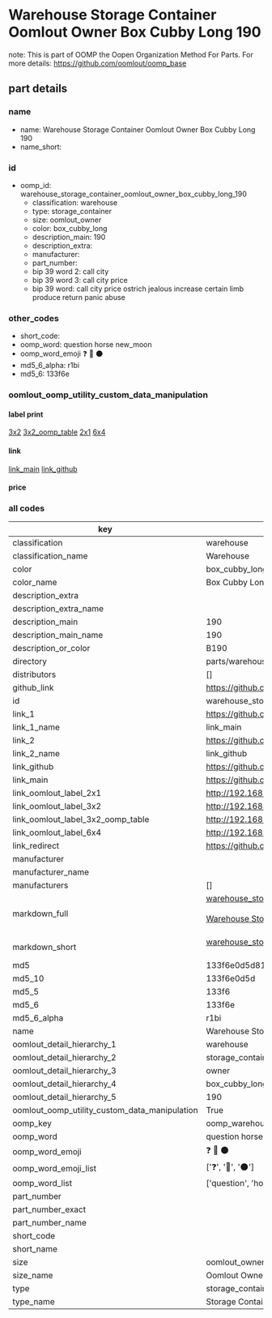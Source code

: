# Warehouse Storage Container Oomlout Owner Box Cubby Long 190  

note: This is part of OOMP the Oopen Organization Method For Parts. For more details: https://github.com/oomlout/oomp_base

##  part details
  







### name
* name: Warehouse Storage Container Oomlout Owner Box Cubby Long 190
* name_short: 
### id
* oomp_id: warehouse_storage_container_oomlout_owner_box_cubby_long_190
  * classification: warehouse
  * type: storage_container
  * size: oomlout_owner
  * color: box_cubby_long
  * description_main: 190
  * description_extra: 
  * manufacturer: 
  * part_number: 
  * bip 39 word 2: call city
  * bip 39 word 3: call city price
  * bip 39 word: call city price ostrich jealous increase certain limb produce return panic abuse

### other_codes
* short_code: 
* oomp_word: question horse new_moon
* oomp_word_emoji :question: :horse: :new_moon:
* md5_6_alpha: r1bi
* md5_6: 133f6e






### oomlout_oomp_utility_custom_data_manipulation
#### label print
[3x2](http://192.168.1.245:1112/?label=oomp%20r1bi)
[3x2_oomp_table](http://192.168.1.108:1112/?label=oomp%20r1bi)
[2x1](http://192.168.1.242:1112/?label=oomp%20r1bi)
[6x4](http://192.168.1.55:1112/?label=oomp%20r1bi)    

#### link

[link_main](https://github.com/oomlout/oomlout_oomp_version_1_messy/tree/main/parts/warehouse_storage_container_oomlout_owner_box_cubby_long_190) [link_github](https://github.com/oomlout/oomlout_oomp_version_1_messy/tree/main/parts/warehouse_storage_container_oomlout_owner_box_cubby_long_190)                             

#### price







### all codes 
| key | value |  
| --- | --- |  
| classification | warehouse |  
| classification_name | Warehouse |  
| color | box_cubby_long |  
| color_name | Box Cubby Long |  
| description_extra |  |  
| description_extra_name |  |  
| description_main | 190 |  
| description_main_name | 190 |  
| description_or_color | B190 |  
| directory | parts/warehouse_storage_container_oomlout_owner_box_cubby_long_190 |  
| distributors | [] |  
| github_link | https://github.com/oomlout/oomlout_oomp_part_src/tree/main/parts/warehouse_storage_container_oomlout_owner_box_cubby_long_190 |  
| id | warehouse_storage_container_oomlout_owner_box_cubby_long_190 |  
| link_1 | https://github.com/oomlout/oomlout_oomp_version_1_messy/tree/main/parts/warehouse_storage_container_oomlout_owner_box_cubby_long_190 |  
| link_1_name | link_main |  
| link_2 | https://github.com/oomlout/oomlout_oomp_version_1_messy/tree/main/parts/warehouse_storage_container_oomlout_owner_box_cubby_long_190 |  
| link_2_name | link_github |  
| link_github | https://github.com/oomlout/oomlout_oomp_version_1_messy/tree/main/parts/warehouse_storage_container_oomlout_owner_box_cubby_long_190 |  
| link_main | https://github.com/oomlout/oomlout_oomp_version_1_messy/tree/main/parts/warehouse_storage_container_oomlout_owner_box_cubby_long_190 |  
| link_oomlout_label_2x1 | http://192.168.1.242:1112/?label=oomp%20r1bi |  
| link_oomlout_label_3x2 | http://192.168.1.245:1112/?label=oomp%20r1bi |  
| link_oomlout_label_3x2_oomp_table | http://192.168.1.108:1112/?label=oomp%20r1bi |  
| link_oomlout_label_6x4 | http://192.168.1.55:1112/?label=oomp%20r1bi |  
| link_redirect | https://github.com/oomlout/oomlout_oomp_version_1_messy/tree/main/parts/warehouse_storage_container_oomlout_owner_box_cubby_long_190 |  
| manufacturer |  |  
| manufacturer_name |  |  
| manufacturers | [] |  
| markdown_full | [warehouse_storage_container_oomlout_owner_box_cubby_long_190](none)<br>[](none)<br>[Warehouse Storage Container Oomlout Owner Box Cubby Long 190](none)<br><br> |  
| markdown_short | [warehouse_storage_container_oomlout_owner_box_cubby_long_190](none)<br><br> |  
| md5 | 133f6e0d5d81c4b5cabbc9cf54ca5903 |  
| md5_10 | 133f6e0d5d |  
| md5_5 | 133f6 |  
| md5_6 | 133f6e |  
| md5_6_alpha | r1bi |  
| name | Warehouse Storage Container Oomlout Owner Box Cubby Long 190 |  
| oomlout_detail_hierarchy_1 | warehouse |  
| oomlout_detail_hierarchy_2 | storage_container |  
| oomlout_detail_hierarchy_3 | owner |  
| oomlout_detail_hierarchy_4 | box_cubby_long |  
| oomlout_detail_hierarchy_5 | 190 |  
| oomlout_oomp_utility_custom_data_manipulation | True |  
| oomp_key | oomp_warehouse_storage_container_oomlout_owner_box_cubby_long_190 |  
| oomp_word | question horse new_moon |  
| oomp_word_emoji | :question: :horse: :new_moon: |  
| oomp_word_emoji_list | [':question:', ':horse:', ':new_moon:'] |  
| oomp_word_list | ['question', 'horse', 'new_moon'] |  
| part_number |  |  
| part_number_exact |  |  
| part_number_name |  |  
| short_code |  |  
| short_name |  |  
| size | oomlout_owner |  
| size_name | Oomlout Owner |  
| type | storage_container |  
| type_name | Storage Container |  
